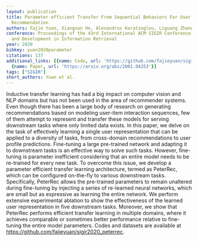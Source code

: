```yaml
---
layout: publication
title: Parameter-efficient Transfer From Sequential Behaviors For User Modeling And
  Recommendation
authors: Fajie Yuan, Xiangnan He, Alexandros Karatzoglou, Liguang Zhang
conference: Proceedings of the 43rd International ACM SIGIR Conference on Research
  and Development in Information Retrieval
year: 2020
bibkey: yuan2020parameter
citations: 137
additional_links: [{name: Code, url: 'https://github.com/fajieyuan/sigir2020_peterrec'},
  {name: Paper, url: 'https://arxiv.org/abs/2001.04253'}]
tags: ["SIGIR"]
short_authors: Yuan et al.
---
```

Inductive transfer learning has had a big impact on computer vision and NLP
domains but has not been used in the area of recommender systems. Even though
there has been a large body of research on generating recommendations based on
modeling user-item interaction sequences, few of them attempt to represent and
transfer these models for serving downstream tasks where only limited data
exists.
  In this paper, we delve on the task of effectively learning a single user
representation that can be applied to a diversity of tasks, from cross-domain
recommendations to user profile predictions. Fine-tuning a large pre-trained
network and adapting it to downstream tasks is an effective way to solve such
tasks. However, fine-tuning is parameter inefficient considering that an entire
model needs to be re-trained for every new task. To overcome this issue, we
develop a parameter efficient transfer learning architecture, termed as
PeterRec, which can be configured on-the-fly to various downstream tasks.
Specifically, PeterRec allows the pre-trained parameters to remain unaltered
during fine-tuning by injecting a series of re-learned neural networks, which
are small but as expressive as learning the entire network. We perform
extensive experimental ablation to show the effectiveness of the learned user
representation in five downstream tasks. Moreover, we show that PeterRec
performs efficient transfer learning in multiple domains, where it achieves
comparable or sometimes better performance relative to fine-tuning the entire
model parameters. Codes and datasets are available at
https://github.com/fajieyuan/sigir2020_peterrec.